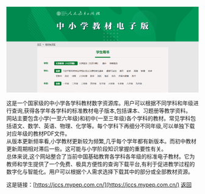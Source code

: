 ![alt text](../../images/image3.png)

这是一个国家级的中小学各学科教材数字资源库。用户可以根据不同学科和年级进行查询,获得各学年各学科的标准教材电子版本,包括课本、习题册等教学资料。<br>
网站主要包含小学(一至六年级)和初中(一至三年级)各个学科的教材。常见学科包括语文、数学、英语、物理、化学等。每个学科下再细分不同年级,可以单独下载对应年级的教材PDF文件。<br>
从版本更新频率看,小学教材更新较为频繁,几乎每个学年都有新版本。而初中教材更新周期相对滞后一些。这可能与小学阶段知识掌握的重要性有关。<br>
总体来说,这个网站整合了当前中国基础教育各学科各年级的标准电子教材。它为教师和学生提供了一个免费、极具方便性的查询下载平台,有利于促进教学过程的数字化与智能化。用户可以根据个人需求选择下载其中的部分或全部教材资源。

这是链接：[https://jccs.mypep.com.cn/](https://jccs.mypep.com.cn/)
[返回](../chinese2.html) 